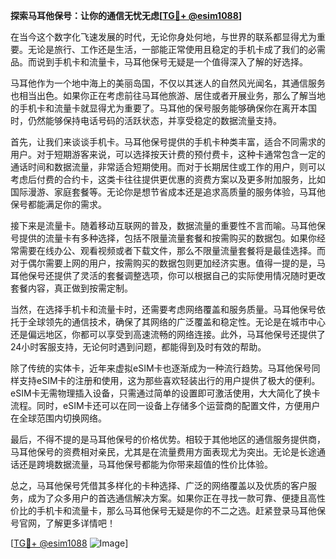 **探索马耳他保号：让你的通信无忧无虑[[TG💪+ @esim1088](https://t.me/s/esim1088)]**

在当今这个数字化飞速发展的时代，无论你身处何地，与世界的联系都显得尤为重要。无论是旅行、工作还是生活，一部能正常使用且稳定的手机卡成了我们的必需品。而说到手机卡和流量卡，马耳他保号无疑是一个值得深入了解的好选择。

马耳他作为一个地中海上的美丽岛国，不仅以其迷人的自然风光闻名，其通信服务也相当出色。如果你正在考虑前往马耳他旅游、居住或者开展业务，那么了解当地的手机卡和流量卡就显得尤为重要了。马耳他的保号服务能够确保你在离开本国时，仍然能够保持电话号码的活跃状态，并享受稳定的数据流量支持。

首先，让我们来谈谈手机卡。马耳他保号提供的手机卡种类丰富，适合不同需求的用户。对于短期游客来说，可以选择按天计费的预付费卡，这种卡通常包含一定的通话时间和数据流量，非常适合短期使用。而对于长期居住或工作的用户，则可以考虑后付费的合约卡，这类卡往往提供更优惠的资费方案以及更多附加服务，比如国际漫游、家庭套餐等。无论你是想节省成本还是追求高质量的服务体验，马耳他保号都能满足你的需求。

接下来是流量卡。随着移动互联网的普及，数据流量的重要性不言而喻。马耳他保号提供的流量卡有多种选择，包括不限量流量套餐和按需购买的数据包。如果你经常需要在线办公、观看视频或者下载文件，那么不限量流量套餐将是最佳选择。而对于偶尔需要上网的用户，按需购买的数据包则更加经济实惠。值得一提的是，马耳他保号还提供了灵活的套餐调整选项，你可以根据自己的实际使用情况随时更改套餐内容，真正做到按需定制。

当然，在选择手机卡和流量卡时，还需要考虑网络覆盖和服务质量。马耳他保号依托于全球领先的通信技术，确保了其网络的广泛覆盖和稳定性。无论是在城市中心还是偏远地区，你都可以享受到高速流畅的网络连接。此外，马耳他保号还提供了24小时客服支持，无论何时遇到问题，都能得到及时有效的帮助。

除了传统的实体卡，近年来虚拟eSIM卡也逐渐成为一种流行趋势。马耳他保号同样支持eSIM卡的注册和使用，这为那些喜欢轻装出行的用户提供了极大的便利。eSIM卡无需物理插入设备，只需通过简单的设置即可激活使用，大大简化了换卡流程。同时，eSIM卡还可以在同一设备上存储多个运营商的配置文件，方便用户在全球范围内切换网络。

最后，不得不提的是马耳他保号的价格优势。相较于其他地区的通信服务提供商，马耳他保号的资费相对亲民，尤其是在流量费用方面表现尤为突出。无论是长途通话还是跨境数据流量，马耳他保号都能为你带来超值的性价比体验。

总之，马耳他保号凭借其多样化的卡种选择、广泛的网络覆盖以及优质的客户服务，成为了众多用户的首选通信解决方案。如果你正在寻找一款可靠、便捷且高性价比的手机卡和流量卡，那么马耳他保号无疑是你的不二之选。赶紧登录马耳他保号官网，了解更多详情吧！

[[TG💪+ @esim1088](https://t.me/s/esim1088) ![Image](https://i.postimg.cc/4NQfJmqS/Snipaste-2025-05-13-00-14-12.png)]